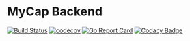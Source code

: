 # MyCap Backend

[![Build Status](https://travis-ci.com/dinopuguh/mycap-backend.svg?branch=master)](https://travis-ci.com/dinopuguh/mycap-backend) [![codecov](https://codecov.io/gh/dinopuguh/mycap-backend/branch/master/graph/badge.svg?token=8ZKWT9RQR4)](undefined) [![Go Report Card](https://goreportcard.com/badge/github.com/dinopuguh/mycap-backend)](https://goreportcard.com/report/github.com/dinopuguh/mycap-backend) [![Codacy Badge](https://app.codacy.com/project/badge/Grade/8849d5d1244c4a2da311f34d1a73455e)](https://www.codacy.com/gh/dinopuguh/mycap-backend/dashboard?utm_source=github.com&utm_medium=referral&utm_content=dinopuguh/mycap-backend&utm_campaign=Badge_Grade) 